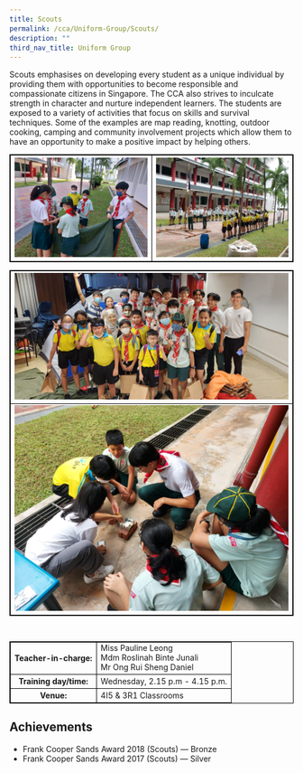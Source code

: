 ```yaml
---
title: Scouts
permalink: /cca/Uniform-Group/Scouts/
description: ""
third_nav_title: Uniform Group
---
```

<style>
table {
  border-collapse: collapse;
  border: 1px solid black;
} 

th,td {
  border: 1px solid black;
}
table.c {
  table-layout: auto;
  width: 100%;  
}
	</style>
Scouts emphasises on developing every student as a unique individual by providing them with opportunities to become responsible and compassionate citizens in Singapore. The CCA also strives to inculcate strength in character and nurture independent learners. The students are exposed to a variety of activities that focus on skills and survival techniques. Some of the examples are map reading, knotting, outdoor cooking, camping and community involvement projects which allow them to have an opportunity to make a positive impact by helping others.




| ![](/images/CCA/2a8c3c30-723a-4d32-9171-329dc94ff134.JPG) | ![](/images/CCA/8bd44475-a13a-44ae-b075-c9620820992e.JPG)| 
| -------- | -------- |

| ![](/images/CCA/94860eda-b2a1-4bb7-8c3b-1e7180f6ae3d.JPG) | 
| -------- | 
| ![](/images/CCA/b711a21a-dcc2-4988-ac9b-d624f40e44cd.JPG)    | 





<br>
<table class="c">
  <tbody><tr>
    <th>Teacher-in-charge:</th>
    <td>Miss Pauline Leong<br>Mdm Roslinah Binte Junali <br> Mr Ong Rui Sheng Daniel</td>
  </tr>
  <tr>
    <th>Training day/time:</th>
    <td>Wednesday, 2.15 p.m - 4.15 p.m.</td>
  </tr>
  <tr>
    <th>Venue:</th>
    <td>4I5 &amp; 3R1 Classrooms</td>
  </tr>	
</tbody></table>



Achievements
------------

*   Frank Cooper Sands Award 2018 (Scouts) — Bronze
*   Frank Cooper Sands Award 2017 (Scouts) — Silver